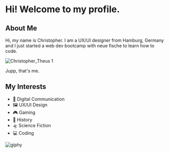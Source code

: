 # Hi! Welcome to my profile. 

## About Me
Hi, my name is Christopher. I am a UX/UI designer from Hamburg, Germany and I just started a web dev bootcamp with neue fische to learn how to code. 

![Christopher_Theus 1](https://github.com/CTheus/CTheus/assets/132352228/c85f0aa5-7149-45db-ad64-e285eac78cdc)

Jupp, that's me.

## My Interests
- 📱 Digital Communication
- 🖼 UX/UI Design
- 🎮 Gaming
- 🏰 History
- 🛸 Science Fiction
- 💻 Coding

![giphy](https://github.com/CTheus/CTheus/assets/132352228/5e656f81-a664-47a9-aed9-13da8ee67304)
